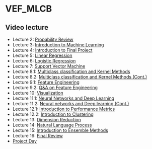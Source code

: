 # VEF_MLCB


## Video lecture
- Lecture 2: [Propability Review](https://www.youtube.com/watch?v=aQT7g52I2YI&feature=youtu.be)
- Lecture 3: [Introduction to Machine Learning](https://www.youtube.com/watch?v=XYRQB1TsH-w&feature=youtu.be)
- Lecture 4: [Introduction to Final Project](https://www.youtube.com/watch?v=Z0Ihn5jG-1k&feature=youtu.be)
- Lecture 5: [Linear Regression](https://www.youtube.com/watch?v=oKZ1vK28ybE&feature=youtu.be)
- Lecture 6: [Logistic Regression](https://www.youtube.com/watch?v=B8d7mOdJ50I&feature=youtu.be)
- Lecture 7: [Support Vector Machine](https://www.youtube.com/watch?v=ppAg282cVg0&feature=youtu.be)
- Lecture 8.1: [Multiclass classification and Kernel Methods](https://www.youtube.com/watch?v=x1hJMOqs3rc&feature=youtu.be)
- Lecture 8.2: [Multiclass classification and Kernel Methods (Cont.)](https://www.youtube.com/watch?v=gKdwaR1GP8w&feature=youtu.be)
- Lecture 9.1: [Feature Engineering](https://www.youtube.com/watch?v=_biUvLgHwkc&feature=youtu.be)
- Lecture 9.2: [Q&A on Feature Engineering](https://www.youtube.com/watch?v=RcFqx1vymPc&feature=youtu.be)
- Lecture 10: [Visualization](https://www.youtube.com/watch?v=Pm4UMgw5dA0&feature=youtu.be)
- Lecture 11.1: [Neural Networks and Deep Learning](https://www.youtube.com/watch?v=oQA6h6QYmpw&feature=youtu.be)
- Lecture 11.2: [Neural networks and Deep learning (Cont.)](https://www.youtube.com/watch?v=yMpaa-wiXXM&feature=youtu.be)
- Lecture 12.1: [Introduction to Performance Metrics](https://www.youtube.com/watch?v=H4UyJuNGF5Q&feature=youtu.be)
- Lecture 12.2: [Introduction to Clustering](https://www.youtube.com/watch?v=qZs4n0njxZ0&feature=youtu.be)
- Lecture 13: [Dimension Reduction](https://www.youtube.com/watch?v=h7GKyowYjVs&feature=youtu.be)
- Lecture 14: [Natural Language Process](https://www.youtube.com/watch?v=xHnH-njHpJg&feature=youtu.be)
- Lecture 15: [Introduction to Ensemble Methods](https://www.youtube.com/watch?v=IK9oech0FWM&feature=youtu.be)
- Lecture 16: [Final Review](https://www.youtube.com/watch?v=A3gwinJco0U&feature=youtu.be)
- [Project Day](https://www.youtube.com/watch?v=xjM7-kmL5NE&feature=youtu.be)

